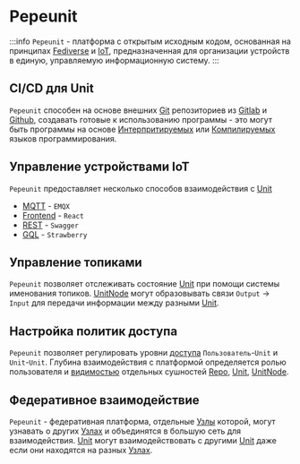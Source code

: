 # Pepeunit

:::info
`Pepeunit` - платформа с открытым исходным кодом, основанная на принципах [Fediverse](/definitions#fediverse) и [IoT](/definitions#iot), предназначенная для организации устройств в единую, управляемую информационную систему.
:::

## CI/CD для Unit

`Pepeunit` способен на основе внешних [Git](/definitions#git) репозиториев из [Gitlab](/definitions#gitlab) и [Github](/definitions#github), создавать готовые к использованию программы - это могут быть программы на основе [Интерпритируемых](/definitions#interpreterable) или [Компилируемых](/definitions#compilable) языков программирования.

## Управление устройствами IoT

`Pepeunit` предоставляет несколько способов взаимодействия с [Unit](/definitions#unit)
- [MQTT](/definitions#mqtt) - `EMQX`
- [Frontend](/definitions#frontend) - `React`
- [REST](/definitions#rest) - `Swagger`
- [GQL](/definitions#gql) - `Strawberry`

## Управление топиками
`Pepeunit` позволяет отслеживать состояние [Unit](/definitions#unit) при помощи системы именования топиков. [UnitNode](/definitions#unitnode) могут образовывать связи `Output` -> `Input` для передачи информации между разными [Unit](/definitions#unit).

## Настройка политик доступа

`Pepeunit` позволяет регулировать уровни [доступа](/user/permission) `Пользователь`-`Unit` и `Unit`-`Unit`. Глубина взаимодействия с платформой определяется ролью пользователя и [видимостью](/mechanics/visibility) отдельных сушностей [Repo](/definitions#repo), [Unit](/definitions#unit), [UnitNode](/definitions#unitnode).


## Федеративное взаимодействие

`Pepeunit` - федеративная платформа, отдельные [Узлы](/definitions#instance) которой, могут узнавать о других [Узлах](/definitions#instance) и объединятся в большую сеть для взаимодействия. [Unit](/definitions#unit) могут взаимодействовать с другими [Unit](/definitions#unit) даже если они находятся на разных [Узлах](/definitions#instance).